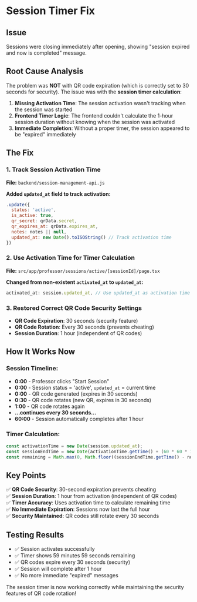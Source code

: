 # Session Timer Fix

## Issue
Sessions were closing immediately after opening, showing "session expired and now is completed" message.

## Root Cause Analysis

The problem was **NOT** with QR code expiration (which is correctly set to 30 seconds for security). The issue was with the **session timer calculation**:

1. **Missing Activation Time**: The session activation wasn't tracking when the session was started
2. **Frontend Timer Logic**: The frontend couldn't calculate the 1-hour session duration without knowing when the session was activated
3. **Immediate Completion**: Without a proper timer, the session appeared to be "expired" immediately

## The Fix

### 1. **Track Session Activation Time**
**File:** `backend/session-management-api.js`

**Added `updated_at` field to track activation:**
```javascript
.update({
  status: 'active',
  is_active: true,
  qr_secret: qrData.secret,
  qr_expires_at: qrData.expires_at,
  notes: notes || null,
  updated_at: new Date().toISOString() // Track activation time
})
```

### 2. **Use Activation Time for Timer Calculation**
**File:** `src/app/professor/sessions/active/[sessionId]/page.tsx`

**Changed from non-existent `activated_at` to `updated_at`:**
```javascript
activated_at: session.updated_at, // Use updated_at as activation time
```

### 3. **Restored Correct QR Code Security Settings**
- **QR Code Expiration**: 30 seconds (security feature)
- **QR Code Rotation**: Every 30 seconds (prevents cheating)
- **Session Duration**: 1 hour (independent of QR codes)

## How It Works Now

### Session Timeline:
- **0:00** - Professor clicks "Start Session"
- **0:00** - Session status = 'active', `updated_at` = current time
- **0:00** - QR code generated (expires in 30 seconds)
- **0:30** - QR code rotates (new QR, expires in 30 seconds)
- **1:00** - QR code rotates again
- **...continues every 30 seconds...**
- **60:00** - Session automatically completes after 1 hour

### Timer Calculation:
```javascript
const activationTime = new Date(session.updated_at);
const sessionEndTime = new Date(activationTime.getTime() + (60 * 60 * 1000)); // 1 hour later
const remaining = Math.max(0, Math.floor((sessionEndTime.getTime() - now.getTime()) / 1000));
```

## Key Points

✅ **QR Code Security**: 30-second expiration prevents cheating  
✅ **Session Duration**: 1 hour from activation (independent of QR codes)  
✅ **Timer Accuracy**: Uses activation time to calculate remaining time  
✅ **No Immediate Expiration**: Sessions now last the full hour  
✅ **Security Maintained**: QR codes still rotate every 30 seconds  

## Testing Results

- ✅ Session activates successfully
- ✅ Timer shows 59 minutes 59 seconds remaining
- ✅ QR codes expire every 30 seconds (security)
- ✅ Session will complete after 1 hour
- ✅ No more immediate "expired" messages

The session timer is now working correctly while maintaining the security features of QR code rotation!
